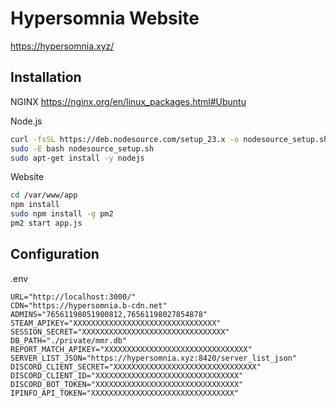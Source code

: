 # Hypersomnia Website
https://hypersomnia.xyz/

## Installation
NGINX https://nginx.org/en/linux_packages.html#Ubuntu

Node.js
```bash
curl -fsSL https://deb.nodesource.com/setup_23.x -o nodesource_setup.sh
sudo -E bash nodesource_setup.sh
sudo apt-get install -y nodejs
```

Website
```bash
cd /var/www/app
npm install
sudo npm install -g pm2
pm2 start app.js
```

## Configuration
.env
```env
URL="http://localhost:3000/"
CDN="https://hypersomnia.b-cdn.net"
ADMINS="76561198051900812,76561198027854878"
STEAM_APIKEY="XXXXXXXXXXXXXXXXXXXXXXXXXXXXXXXX"
SESSION_SECRET="XXXXXXXXXXXXXXXXXXXXXXXXXXXXXXXX"
DB_PATH="./private/mmr.db"
REPORT_MATCH_APIKEY="XXXXXXXXXXXXXXXXXXXXXXXXXXXXXXXX"
SERVER_LIST_JSON="https://hypersomnia.xyz:8420/server_list_json"
DISCORD_CLIENT_SECRET="XXXXXXXXXXXXXXXXXXXXXXXXXXXXXXXX"
DISCORD_CLIENT_ID="XXXXXXXXXXXXXXXXXXXXXXXXXXXXXXXX"
DISCORD_BOT_TOKEN="XXXXXXXXXXXXXXXXXXXXXXXXXXXXXXXX"
IPINFO_API_TOKEN="XXXXXXXXXXXXXXXXXXXXXXXXXXXXXXXX"
```
